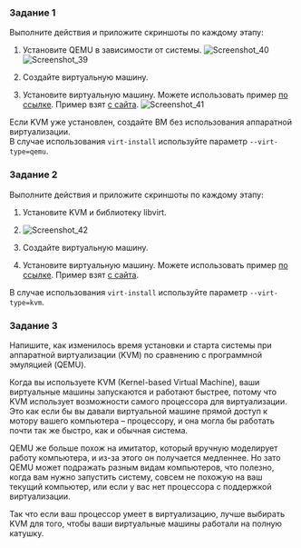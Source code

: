 ### Задание 1 

Выполните действия и приложите скриншоты по каждому этапу:

1. Установите QEMU в зависимости от системы.
 ![Screenshot_40](https://github.com/user-attachments/assets/132fa796-56e9-45ec-9906-7e83e242cd67)
![Screenshot_39](https://github.com/user-attachments/assets/a0ff9ed9-dcdd-45c1-b0cc-d6f3bedb979c)

3. Создайте виртуальную машину.
4. Установите виртуальную машину.
Можете использовать пример [по ссылке](https://dl-cdn.alpinelinux.org/alpine/v3.13/releases/x86/alpine-standard-3.13.5-x86.iso). Пример взят [с сайта](https://alpinelinux.org). 
![Screenshot_41](https://github.com/user-attachments/assets/7e58b3fa-ac70-4a84-b249-9e77636577d8)

Если KVM уже установлен, создайте ВМ без использования аппаратной виртуализации.  
В случае использования `virt-install` используйте параметр `--virt-type=qemu`.
 
### Задание 2 

Выполните действия и приложите скриншоты по каждому этапу:

1. Установите KVM и библиотеку libvirt.
2.  ![Screenshot_42](https://github.com/user-attachments/assets/2eb93ca6-9cb4-4dc5-b520-a6225a1977aa)

3. Создайте виртуальную машину. 
4. Установите виртуальную машину. 
Можете использовать пример [по ссылке](https://dl-cdn.alpinelinux.org/alpine/v3.13/releases/x86/alpine-standard-3.13.5-x86.iso). Пример взят [с сайта](https://alpinelinux.org). 

В случае использования `virt-install` используйте параметр `--virt-type=kvm`.



### Задание 3 

Напишите, как изменилось время установки и старта системы при аппаратной виртуализации (KVM) по сравнению с программной эмуляцией (QEMU).

Когда вы используете KVM (Kernel-based Virtual Machine), ваши виртуальные машины запускаются и работают быстрее, потому что KVM использует возможности самого процессора для виртуализации. Это как если бы вы давали виртуальной машине прямой доступ к мотору вашего компьютера – процессору, и она могла бы работать почти так же быстро, как и обычная система.

QEMU же больше похож на имитатор, который вручную моделирует работу компьютера, и из-за этого он получается медленнее. Но зато QEMU может подражать разным видам компьютеров, что полезно, когда вам нужно запустить систему, совсем не похожую на ваш текущий компьютер, или если у вас нет процессора с поддержкой виртуализации.

Так что если ваш процессор умеет в виртуализацию, лучше выбирать KVM для того, чтобы ваши виртуальные машины работали на полную катушку.
